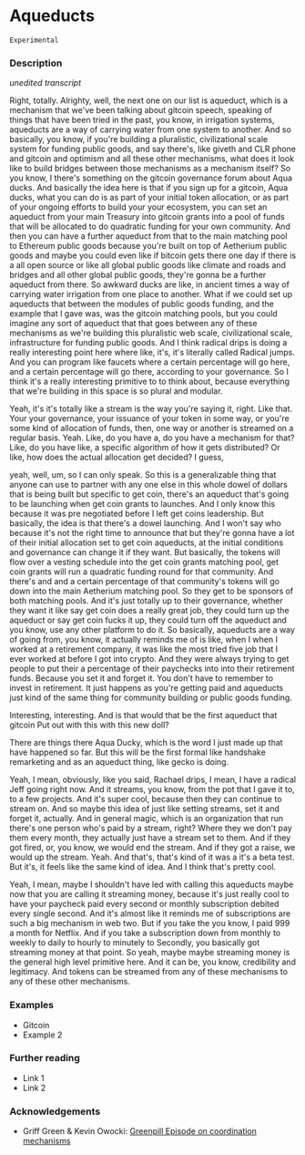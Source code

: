 # Aqueducts

`Experimental`

### Description

*unedited transcript*

Right, totally. Alrighty, well, the next one on our list is aqueduct, which is a mechanism that we've been talking about gitcoin speech, speaking of things that have been tried in the past, you know, in irrigation systems, aqueducts are a way of carrying water from one system to another. And so basically, you know, if you're building a pluralistic, civilizational scale system for funding public goods, and say there's, like giveth and CLR phone and gitcoin and optimism and all these other mechanisms, what does it look like to build bridges between those mechanisms as a mechanism itself? So you know, I there's something on the gitcoin governance forum about Aqua ducks. And basically the idea here is that if you sign up for a gitcoin, Aqua ducks, what you can do is as part of your initial token allocation, or as part of your ongoing efforts to build your your ecosystem, you can set an aqueduct from your main Treasury into gitcoin grants into a pool of funds that will be allocated to do quadratic funding for your own community. And then you can have a further aqueduct from that to the main matching pool to Ethereum public goods because you're built on top of Aetherium public goods and maybe you could even like if bitcoin gets there one day if there is a all open source or like all global public goods like climate and roads and bridges and all other global public goods, they're gonna be a further aqueduct from there. So awkward ducks are like, in ancient times a way of carrying water irrigation from one place to another. What if we could set up aqueducts that between the modules of public goods funding, and the example that I gave was, was the gitcoin matching pools, but you could imagine any sort of aqueduct that that goes between any of these mechanisms as we're building this pluralistic web scale, civilizational scale, infrastructure for funding public goods. And I think radical drips is doing a really interesting point here where like, it's, it's literally called Radical jumps. And you can program like faucets where a certain percentage will go here, and a certain percentage will go there, according to your governance. So I think it's a really interesting primitive to to think about, because everything that we're building in this space is so plural and modular.

Yeah, it's it's totally like a stream is the way you're saying it, right. Like that. Your your governance, your issuance of your token in some way, or you're some kind of allocation of funds, then, one way or another is streamed on a regular basis. Yeah. Like, do you have a, do you have a mechanism for that? Like, do you have like, a specific algorithm of how it gets distributed? Or like, how does the actual allocation get decided? I guess,

yeah, well, um, so I can only speak. So this is a generalizable thing that anyone can use to partner with any one else in this whole dowel of dollars that is being built but specific to get coin, there's an aqueduct that's going to be launching when get coin grants to launches. And I only know this because it was pre negotiated before I left get coins leadership. But basically, the idea is that there's a dowel launching. And I won't say who because it's not the right time to announce that but they're gonna have a lot of their initial allocation set to get coin aqueducts, at the initial conditions and governance can change it if they want. But basically, the tokens will flow over a vesting schedule into the get coin grants matching pool, get coin grants will run a quadratic funding round for that community. And there's and and a certain percentage of that community's tokens will go down into the main Aetherium matching pool. So they get to be sponsors of both matching pools. And it's just totally up to their governance, whether they want it like say get coin does a really great job, they could turn up the aqueduct or say get coin fucks it up, they could turn off the aqueduct and you know, use any other platform to do it. So basically, aqueducts are a way of going from, you know, it actually reminds me of is like, when I when I worked at a retirement company, it was like the most tried five job that I ever worked at before I got into crypto. And they were always trying to get people to put their a percentage of their paychecks into into their retirement funds. Because you set it and forget it. You don't have to remember to invest in retirement. It just happens as you're getting paid and aqueducts just kind of the same thing for community building or public goods funding.

Interesting, interesting. And is that would that be the first aqueduct that gitcoin Put out with this with this new doll?

There are things there Aqua Ducky, which is the word I just made up that have happened so far. But this will be the first formal like handshake remarketing and as an aqueduct thing, like gecko is doing.

Yeah, I mean, obviously, like you said, Rachael drips, I mean, I have a radical Jeff going right now. And it streams, you know, from the pot that I gave it to, to a few projects. And it's super cool, because then they can continue to stream on. And so maybe this idea of just like setting streams, set it and forget it, actually. And in general magic, which is an organization that run there's one person who's paid by a stream, right? Where they we don't pay them every month, they actually just have a stream set to them. And if they got fired, or, you know, we would end the stream. And if they got a raise, we would up the stream. Yeah. And that's, that's kind of it was a it's a beta test. But it's, it feels like the same kind of idea. And I think that's pretty cool.

Yeah, I mean, maybe I shouldn't have led with calling this aqueducts maybe now that you are calling it streaming money, because it's just really cool to have your paycheck paid every second or monthly subscription debited every single second. And it's almost like it reminds me of subscriptions are such a big mechanism in web two. But if you take the you know, I paid 999 a month for Netflix. And if you take a subscription down from monthly to weekly to daily to hourly to minutely to Secondly, you basically got streaming money at that point. So yeah, maybe maybe streaming money is the general high level primitive here. And it can be, you know, credibility and legitimacy. And tokens can be streamed from any of these mechanisms to any of these other mechanisms.

### Examples

- Gitcoin
- Example 2

### Further reading

- Link 1
- Link 2

### Acknowledgements

- Griff Green & Kevin Owocki: [Greenpill Episode on coordination mechanisms](https://greenpill.substack.com/p/65-coordination-mechanisms-with-griff)

